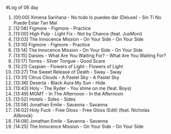 #Log of 06 day

1. [00:00] Ximena Sariñana - No todo lo puedes dar (Deluxe) - Sin Ti No Puede Estar Tan Mal
1. [12:58] Figmore - Figmore - Practice
1. [13:00] High Pulp - Light Fix - Not by Chance (feat. JusMoni)
1. [13:03] The Innocence Mission - On Your Side - On Your Side
1. [13:10] Figmore - Figmore - Practice
1. [13:14] The Innocence Mission - On Your Side - On Your Side
1. [13:15] Daisies - What Are You Waiting For? - What Are You Waiting For?
1. [13:17] Torres - Silver Tongue - Good Scare
1. [13:21] Caspian - Flowers of Light - Flowers of Light
1. [13:27] The Sweet Release of Death - Sway - Sway
1. [13:31] Citrus Clouds - A Pastel Sky - A Pastel Sky
1. [13:36] Deserta - Black Aura My Sun - Hide
1. [13:43] Holy - The Ryder - You shine on me (feat. Boys)
1. [13:49] MGMT - In The Afternoon - In the Afternoon
1. [13:52] Hotels - Sides - Sides
1. [13:58] Jonathan Emile - Savanna - Savanna
1. [14:02] Holy Fuck - Free Gloss - Free Gloss (Edit) (feat. Nicholas Allbrook)
1. [14:08] Jonathan Emile - Savanna - Savanna
1. [14:25] The Innocence Mission - On Your Side - On Your Side

